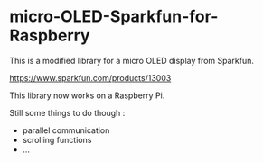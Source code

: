 # micro-OLED-Sparkfun-for-Raspberry

This is a modified library for a micro OLED display from Sparkfun.

https://www.sparkfun.com/products/13003

This library now works on a Raspberry Pi.

Still some things to do though : 
- parallel communication
- scrolling functions
- ...
